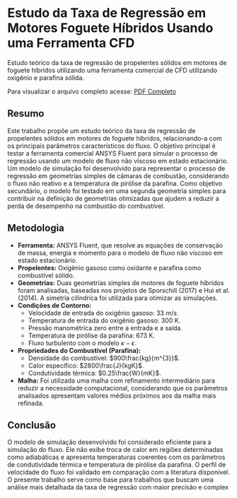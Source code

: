 # Estudo da Taxa de Regressão em Motores Foguete Híbridos Usando uma Ferramenta CFD

Estudo teórico da taxa de regressão de propelentes sólidos em motores de foguete híbridos utilizando uma ferramenta comercial de CFD utilizando oxigênio e parafina sólida. 

Para visualizar o arquivo completo acesse: [PDF Completo](artigo_cobem.pdf)

## Resumo
Este trabalho propõe um estudo teórico da taxa de regressão de propelentes sólidos em motores de foguete híbridos, relacionando-a com os principais parâmetros característicos do fluxo. O objetivo principal é testar a ferramenta comercial ANSYS Fluent para simular o processo de regressão usando um modelo de fluxo não viscoso em estado estacionário. Um modelo de simulação foi desenvolvido para representar o processo de regressão em geometrias simples de câmaras de combustão, considerando o fluxo não reativo e a temperatura de pirólise da parafina. Como objetivo secundário, o modelo foi testado em uma segunda geometria simples para contribuir na definição de geometrias otimizadas que ajudem a reduzir a perda de desempenho na combustão do combustível.

## Metodologia
* **Ferramenta:** ANSYS Fluent, que resolve as equações de conservação de massa, energia e momento para o modelo de fluxo não viscoso em estado estacionário.
* **Propelentes:** Oxigênio gasoso como oxidante e parafina como combustível sólido.
* **Geometrias:** Duas geometrias simples de motores de foguete híbridos foram analisadas, baseadas nos projetos de Sporschill (2017) e Hui et al. (2014). A simetria cilíndrica foi utilizada para otimizar as simulações.
* **Condições de Contorno:**
    * Velocidade de entrada do oxigênio gasoso: $33~m/s$.
    * Temperatura de entrada do oxigênio gasoso: 300 K.
    * Pressão manométrica zero entre a entrada e a saída.
    * Temperatura de pirólise da parafina: 673 K.
    * Fluxo turbulento com o modelo $\kappa-\epsilon$.
* **Propriedades do Combustível (Parafina):**
    * Densidade do combustível: $900\frac{kg}{m^{3}}$.
    * Calor específico: $2800\frac{J}{kgK}$.
    * Condutividade térmica: $0.25\frac{W}{mK}$.
* **Malha:** Foi utilizada uma malha com refinamento intermediário para reduzir a necessidade computacional, considerando que os parâmetros analisados apresentam valores médios próximos aos da malha mais refinada.

## Conclusão
O modelo de simulação desenvolvido foi considerado eficiente para a simulação do fluxo. Ele não exibe troca de calor em regiões determinadas como adiabáticas e apresenta temperaturas coerentes com os parâmetros de condutividade térmica e temperatura de pirólise da parafina. O perfil de velocidade do fluxo foi validado em comparação com a literatura disponível. O presente trabalho serve como base para trabalhos que buscam uma análise mais detalhada da taxa de regressão com maior precisão e complex

